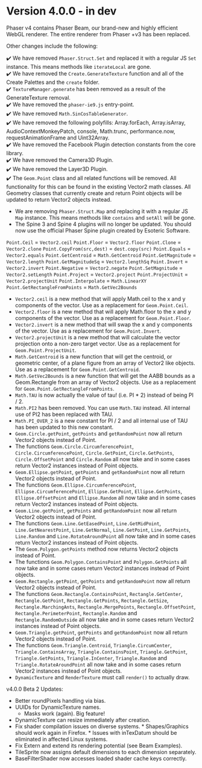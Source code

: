 # Version 4.0.0 - in dev

Phaser v4 contains Phaser Beam, our brand-new and highly efficient WebGL renderer. The entire renderer from Phaser +v3 has been replaced.

Other changes include the following:

✔️ We have removed `Phaser.Struct.Set` and replaced it with a regular JS `Set` instance. This means methods like `iterateLocal` are gone.  
✔️ We have removed the `Create.GenerateTexture` function and all of the Create Palettes and the `create` folder.  
✔️ `TextureManager.generate` has been removed as a result of the GenerateTexture removal.  
✔️ We have removed the `phaser-ie9.js` entry-point.  
✔️ We have removed `Math.SinCosTableGenerator`.  
✔️ We have removed the following polyfills: Array.forEach, Array.isArray, AudioContextMonkeyPatch, console, Math.trunc, performance.now, requestAnimationFrame and Uint32Array.  
✔️ We have removed the Facebook Plugin detection constants from the core library.  
✔️ We have removed the Camera3D Plugin.  
✔️ We have removed the Layer3D Plugin.  
✔️ The `Geom.Point` class and all related functions will be removed. All functionality for this can be found in the existing Vector2 math classes. All Geometry classes that currently create and return Point objects will be updated to return Vector2 objects instead.  
* We are removing `Phaser.Struct.Map` and replacing it with a regular JS `Map` instance. This means methods like `contains` and `setAll` will be gone.  
* The Spine 3 and Spine 4 plugins will no longer be updated. You should now use the official Phaser Spine plugin created by Esoteric Software.  

`Point.Ceil` = `Vector2.ceil`
`Point.Floor` = `Vector2.floor`
`Point.Clone` = `Vector2.clone`
`Point.CopyFrom(src,dest)` = `dest.copy(src)`
`Point.Equals` = `Vector2.equals`
`Point.GetCentroid` = `Math.GetCentroid`
`Point.GetMagnitude` = `Vector2.length`
`Point.GetMagnitudeSq` = `Vector2.lengthSq`
`Point.Invert` = `Vector2.invert`
`Point.Negative` = `Vector2.negate`
`Point.SetMagnitude` = `Vector2.setLength`
`Point.Project` = `Vector2.project`
`Point.ProjectUnit` = `Vector2.projectUnit`
`Point.Interpolate` = `Math.LinearXY`
`Point.GetRectangleFromPoints` = `Math.GetVec2Bounds`

* `Vector2.ceil` is a new method that will apply Math.ceil to the x and y components of the vector. Use as a replacement for `Geom.Point.Ceil`.
* `Vector2.floor` is a new method that will apply Math.floor to the x and y components of the vector. Use as a replacement for `Geom.Point.Floor`.
* `Vector2.invert` is a new method that will swap the x and y components of the vector. Use as a replacement for `Geom.Point.Invert`.
* `Vector2.projectUnit` is a new method that will calculate the vector projection onto a non-zero target vector. Use as a replacement for `Geom.Point.ProjectUnit`.
* `Math.GetCentroid` is a new function that will get the centroid, or geometric center, of a plane figure from an array of Vector2 like objects. Use as a replacement for `Geom.Point.GetCentroid`.
* `Math.GetVec2Bounds` is a new function that will get the AABB bounds as a Geom.Rectangle from an array of Vector2 objects. Use as a replacement for `Geom.Point.GetRectangleFromPoints`.
* `Math.TAU` is now actually the value of tau! (i.e. PI * 2) instead of being PI / 2.
* `Math.PI2` has been removed. You can use `Math.TAU` instead. All internal use of PI2 has been replaced with TAU.
* `Math.PI_OVER_2` is a new constant for PI / 2 and all internal use of TAU has been updated to this new constant.
* `Geom.Circle.getPoint`, `getPoints` and `getRandomPoint` now all return Vector2 objects instead of Point.
* The functions `Geom.Circle.CircumferencePoint`, `Circle.CircumferencePoint`, `Circle.GetPoint`, `Circle.GetPoints`, `Circle.OffsetPoint` and `Circle.Random` all now take and in some cases return Vector2 instances instead of Point objects.
* `Geom.Ellipse.getPoint`, `getPoints` and `getRandomPoint` now all return Vector2 objects instead of Point.
* The functions `Geom.Ellipse.CircumferencePoint`, `Ellipse.CircumferencePoint`, `Ellipse.GetPoint`, `Ellipse.GetPoints`, `Ellipse.OffsetPoint` and `Ellipse.Random` all now take and in some cases return Vector2 instances instead of Point objects.
* `Geom.Line.getPoint`, `getPoints` and `getRandomPoint` now all return Vector2 objects instead of Point.
* The functions `Geom.Line.GetEasedPoint`, `Line.GetMidPoint`, `Line.GetNearestPoint`, `Line.GetNormal`, `Line.GetPoint`, `Line.GetPoints`, `Line.Random` and `Line.RotateAroundPoint` all now take and in some cases return Vector2 instances instead of Point objects.
* The `Geom.Polygon.getPoints` method now returns Vector2 objects instead of Point.
* The functions `Geom.Polygon.ContainsPoint` and `Polygon.GetPoints` all now take and in some cases return Vector2 instances instead of Point objects.
* `Geom.Rectangle.getPoint`, `getPoints` and `getRandomPoint` now all return Vector2 objects instead of Point.
* The functions `Geom.Rectangle.ContainsPoint`, `Rectangle.GetCenter`, `Rectangle.GetPoint`, `Rectangle.GetPoints`, `Rectangle.GetSize`, `Rectangle.MarchingAnts`, `Rectangle.MergePoints`, `Rectangle.OffsetPoint`, `Rectangle.PerimeterPoint`, `Rectangle.Random` and `Rectangle.RandomOutside` all now take and in some cases return Vector2 instances instead of Point objects.
* `Geom.Triangle.getPoint`, `getPoints` and `getRandomPoint` now all return Vector2 objects instead of Point.
* The functions `Geom.Triangle.Centroid`, `Triangle.CircumCenter`, `Triangle.ContainsArray`, `Triangle.ContainsPoint`, `Triangle.GetPoint`, `Triangle.GetPoints`, `Triangle.InCenter`, `Triangle.Random` and `Triangle.RotateAroundPoint` all now take and in some cases return Vector2 instances instead of Point objects.
* `DynamicTexture` and `RenderTexture` must call `render()` to actually draw.

v4.0.0 Beta 2 Updates:

* Better roundPixels handling via bias.
* UUIDs for DynamicTexture names.
    * Masks work (again). Big feature!
* DynamicTexture can resize immediately after creation.
* Fix shader compilation issues on diverse systems.
        * Shapes/Graphics should work again in Firefox.
        * Issues with inTexDatum should be eliminated in affected Linux systems.
* Fix Extern and extend its rendering potential (see Beam Examples).
* TileSprite now assigns default dimensions to each dimension separately.
* BaseFilterShader now accesses loaded shader cache keys correctly.
